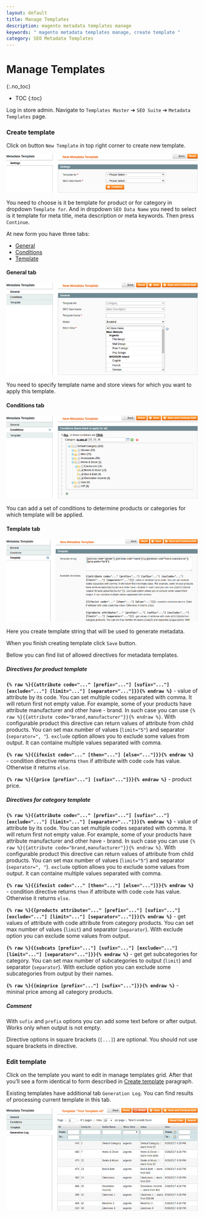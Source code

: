 ```yaml
---
layout: default
title: Manage Templates
description: magento metadata templates manage
keywords: " magento metadata templates manage, create template "
category: SEO Metadata Templates
---
```


# Manage Templates
{:.no_toc}

* TOC
{:toc}

Log in store admin. Navigate to `Templates Master` ➔
`SEO Suite` ➔ `Metadata Templates` page.

### Create template

Click on button `New Template` in top right corner to create new template.

![New template](/images/m1/extensions/seo-templates/backend/new-template.png)

You need to choose is it be template for product or for category in dropdown
`Template for`. And in dropdown `SEO Data Name` you need to select is it template for meta title, meta description or meta keywords. Then press
`Continue`.

At new form you have three tabs:

 -  [General](#general-tab)
 -  [Conditions](#conditions-tab)
 -  [Template](#template-tab)

#### General tab

![Tab General](/images/m1/extensions/seo-templates/backend/tab-general.png)

You need to specify template name and store views for which you want to apply
this template.

#### Conditions tab

![Tab Conditions](/images/m1/extensions/seo-templates/backend/tab-conditions.png)

You can add a set of conditions to determine products or categories for which
template will be applied.

#### Template tab

![Tab Template](/images/m1/extensions/seo-templates/backend/tab-template.png)

Here you create template string that will be used to generate metadata.

When you finish creating template click `Save` button.

Bellow you can find list of allowed directives for metadata templates.

##### Directives for product template

**`{% raw %}{{attribute code="..." [prefix="..."] [sufix="..."] [exclude="..."] [limit="..."] [separator="..."]}}{% endraw %}`** - value of attribute by its code. You can set multiple codes separated with comma. It will return first not empty value. For example, some of your products have attribute manufacturer and other have - brand. In such case you can use `{% raw %}{{attribute code="brand,manufacturer"}}{% endraw %}`. With configurable product this directive can return values of attribute from child products. You can set max number of values (`limit="5"`) and separator (`separator=", "`). `exclude` option allows you to exclude some values from output. It can containe multiple values separated with comma.

**`{% raw %}{{ifexist code="..." [then="..."] [else="..."]}}{% endraw %}`** - condition directive returns `then` if attribute with code `code` has value. Otherwise it returns `else`.

**`{% raw %}{{price [prefix="..."] [sufix="..."]}}{% endraw %}`** - product price.

##### Directives for category template

**`{% raw %}{{attribute code="..." [prefix="..."] [sufix="..."] [exclude="..."] [limit="..."] [separator="..."]}}{% endraw %}`** - value of attribute by its code. You can set multiple codes separated with comma. It will return first not empty value. For example, some of your products have attribute manufacturer and other have - brand. In such case you can use `{% raw %}{{attribute code="brand,manufacturer"}}{% endraw %}`. With configurable product this directive can return values of attribute from child products. You can set max number of values (`limit="5"`) and separator (`separator=", "`). `exclude` option allows you to exclude some values from output. It can containe multiple values separated with comma.

**`{% raw %}{{ifexist code="..." [then="..."] [else="..."]}}{% endraw %}`** - condition directive returns `then` if attribute with code `code` has value. Otherwise it returns `else`.

**`{% raw %}{{products attribute="..." [prefix="..."] [sufix="..."] [exclude="..."] [limit="..."] [separator="..."]}}{% endraw %}`** - get values of attribute with code attribute from category products. You can set max number of values (`limit`) and separator (`separator`). With exclude option you can exclude some values from output.

**`{% raw %}{{subcats [prefix="..."] [sufix="..."] [exclude="..."] [limit="..."] [separator="..."]}}{% endraw %}`** - get get subcategories for category. You can set max number of subcategories to output (`limit`) and separator (`separator`). With  exclude option you can exclude some subcategories from output by their names.

**`{% raw %}{{minprice [prefix="..."] [sufix="..."]}}{% endraw %}`** - mininal price among all category products.

##### Comment

With `sufix` and `prefix` options you can add some text before or after
output. Works only when output is not empty.

Directive options in square brackets (`[...]`) are optional. You should not
use square brackets in directive.

### Edit template

Click on the template you want to edit in manage templates grid. After that
you’ll see a form identical to form described in
[Create template](#create-template) paragraph.

Existing templates have additional tab `Generation Log`. You can find results of processing current template in this tab.

![Tab Log](/images/m1/extensions/seo-templates/backend/tab-log.png)
